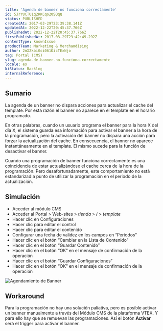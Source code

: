 ```yaml
---
title: 'Agenda de banner no funciona correctamente'
id: 5JrrUCTU1q2KKCqo20SQqQ
status: PUBLISHED
createdAt: 2017-03-29T23:39:38.141Z
updatedAt: 2022-12-22T20:45:37.766Z
publishedAt: 2022-12-22T20:45:37.766Z
firstPublishedAt: 2017-03-29T23:42:49.292Z
contentType: knownIssue
productTeam: Marketing & Merchandising
author: 2mXZkbi0oi061KicTExNjo
tag: Portal (CMS)
slug: agenda-de-banner-no-funciona-correctamente
locale: es
kiStatus: Backlog
internalReference: 
---
```


## Sumario

La agenda de un banner no dispara acciones para actualizar el cache del template. Por esta razón el banner no aparece en el template en el horario programado.

En otras palabras, cuando un usuario programa el banner para la hora X del día X, el sistema guarda esa información para activar el banner a la hora de la programación, pero la activación del banner no dispara una acción para forzar la actualización del cache. En consecuencia, el banner no aparece instantáneamente en el template. El mismo sucede para la función de desactivar el banner.

Cuando una programación de banner funciona correctamente es una coincidencia de estar actualizándose el cache cerca de la hora de la programación. Pero desafortunadamente, este comportamiento no está estandarizad a punto de utilizar la programación en el periodo de la actualización.

## Simulación

- Acceder al módulo CMS
- Acceder al Portal > Web-sites > *tienda* > / > *template*
- Hacer clic en Configuraciones
- Hacer clic para editar el control
- Hacer clic para editar el contenido
- Configurar una fecha de validez en los campos en “Periodos”
- Hacer clic en el botón “Cambiar en la Lista de Contenido”
- Hacer clic en el botón “Guardar Contenido”
- Hacer clic en el botón “OK” en el mensaje de confirmación de la operación
- Hacer clic en el botón “Guardar Configuraciones”
- Hacer clic en el botón “OK” en el mensaje de confirmación de la operación

![Agendamiento de Banner](https://images.contentful.com/alneenqid6w5/54556kzHKwMogwaMksMQ2a/e078030f450f7cdc666bcb5258ccb7d2/2017-03-16_23_06_36-Index.png)

## Workaround

Para la programación no hay una solución paliativa, pero es posible activar un banner manualmente a través del Módulo CMS de la plataforma VTEX. Y para ello hay que se remuevan las programaciones. Así el botón __Activar__ será el trigger para activar el banner.

